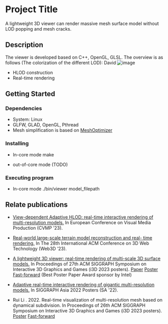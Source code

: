 # Project Title

A lightweight 3D viewer can render massive mesh surface model without LOD popping and mesh cracks.

## Description

The viewer is developed based on C++, OpenGL, GLSL.
The overview is as follows (The colorization of the different LOD):
David
![image]( https://github.com/BigRayLee/MeshVis_C/blob/master/pic/overview.png)

* HLOD construction
* Real-time rendering

## Getting Started

### Dependencies

* System: Linux
* GLFW, GLAD, OpenGL, Pthread
* Mesh simplification is based on [MeshOptimizer](https://github.com/zeux/meshoptimizer) 

### Installing

* In-core mode
  make 

* out-of-core mode (TODO)

### Executing program

* In-core mode 
  ./bin/viewer model_filepath

## Relate publications
* [View-dependent Adaptive HLOD: real-time interactive rendering of multi-resolution models.](https://doi.org/10.1145/3626495.3626507) In European Conference on Visual Media Production (CVMP ’23).

* [Real-world large-scale terrain model reconstruction and real- time rendering.](https://doi.org/10.1145/3611314.3615901) In The 28th International ACM Conference on 3D Web Technology (Web3D ’23).

* [A lightweight 3D viewer: real-time rendering of multi-scale 3D surface models.]() In Proceedings of 27th ACM SIGGRAPH Symposium on Interactive 3D Graphics and Games (i3D 2023 posters). [Paper](https://i3dsymposium.org/2023/posters/rui_li_paper.pdf) [Poster](https://i3dsymposium.org/2023/posters/rui_li_poster.pdf) [Fast-forward](https://youtu.be/67qO-GjGcIE?si=kDYSd3N9g8Pky8ce) (Best Poster Paper Award sponsor by Intel)

* [Adaptive real-time interactive rendering of gigantic multi-resolution models.](https://doi.org/10.1145/3550082.3564170) In SIGGRAPH Asia 2022 Posters (SA '22).

* Rui Li . 2022. Real-time visualization of multi-resolution mesh based on dynamical subdivision. In Proceedings of 26th ACM SIGGRAPH Symposium on Interactive 3D Graphics and Games (i3D 2023 posters).  [Poster](https://i3dsymposium.org/2022/posters.html) [Fast-forward](https://youtu.be/DOXm6VvQGuo?si=O63NUIkSclwZPCnF)



